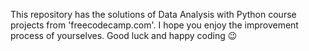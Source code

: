 This repository has the solutions of Data Analysis with Python course projects from 'freecodecamp.com'.
I hope you enjoy the improvement process of yourselves. Good luck and happy coding 😉
